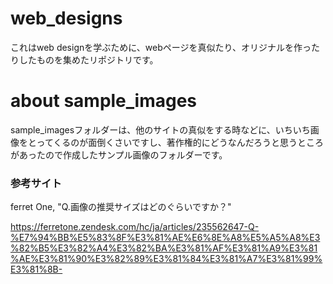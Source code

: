 # web_designs
これはweb designを学ぶために、webページを真似たり、オリジナルを作ったりしたものを集めたリポジトリです。

# about sample_images
sample_imagesフォルダーは、他のサイトの真似をする時などに、いちいち画像をとってくるのが面倒くさいですし、著作権的にどうなんだろうと思うところがあったので作成したサンプル画像のフォルダーです。
### 参考サイト
ferret One, "Q.画像の推奨サイズはどのぐらいですか？"

https://ferretone.zendesk.com/hc/ja/articles/235562647-Q-%E7%94%BB%E5%83%8F%E3%81%AE%E6%8E%A8%E5%A5%A8%E3%82%B5%E3%82%A4%E3%82%BA%E3%81%AF%E3%81%A9%E3%81%AE%E3%81%90%E3%82%89%E3%81%84%E3%81%A7%E3%81%99%E3%81%8B-
